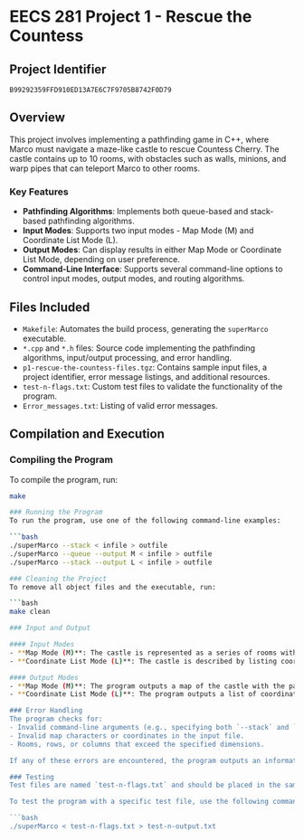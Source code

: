# EECS 281 Project 1 - Rescue the Countess

## Project Identifier
`B99292359FFD910ED13A7E6C7F9705B8742F0D79`

## Overview
This project involves implementing a pathfinding game in C++, where Marco must navigate a maze-like castle to rescue Countess Cherry. The castle contains up to 10 rooms, with obstacles such as walls, minions, and warp pipes that can teleport Marco to other rooms.

### Key Features
- **Pathfinding Algorithms**: Implements both queue-based and stack-based pathfinding algorithms.
- **Input Modes**: Supports two input modes - Map Mode (M) and Coordinate List Mode (L).
- **Output Modes**: Can display results in either Map Mode or Coordinate List Mode, depending on user preference.
- **Command-Line Interface**: Supports several command-line options to control input modes, output modes, and routing algorithms.

## Files Included
- `Makefile`: Automates the build process, generating the `superMarco` executable.
- `*.cpp` and `*.h` files: Source code implementing the pathfinding algorithms, input/output processing, and error handling.
- `p1-rescue-the-countess-files.tgz`: Contains sample input files, a project identifier, error message listings, and additional resources.
- `test-n-flags.txt`: Custom test files to validate the functionality of the program.
- `Error_messages.txt`: Listing of valid error messages.

## Compilation and Execution

### Compiling the Program
To compile the program, run:

```bash
make

### Running the Program
To run the program, use one of the following command-line examples:

```bash
./superMarco --stack < infile > outfile
./superMarco --queue --output M < infile > outfile
./superMarco --stack --output L < infile > outfile

### Cleaning the Project
To remove all object files and the executable, run:

```bash
make clean

### Input and Output

#### Input Modes
- **Map Mode (M)**: The castle is represented as a series of rooms with walls, minions, warp pipes, and starting/ending positions.
- **Coordinate List Mode (L)**: The castle is described by listing coordinates of significant features within each room.

#### Output Modes
- **Map Mode (M)**: The program outputs a map of the castle with the path Marco takes from start to finish.
- **Coordinate List Mode (L)**: The program outputs a list of coordinates representing Marco's path from start to finish.

### Error Handling
The program checks for:
- Invalid command-line arguments (e.g., specifying both `--stack` and `--queue`).
- Invalid map characters or coordinates in the input file.
- Rooms, rows, or columns that exceed the specified dimensions.

If any of these errors are encountered, the program outputs an informative error message to `stderr` and exits with a status code of `1`.

### Testing
Test files are named `test-n-flags.txt` and should be placed in the same directory as the source code. Each test file corresponds to a specific configuration of the routing and output modes.

To test the program with a specific test file, use the following command:

```bash
./superMarco < test-n-flags.txt > test-n-output.txt

